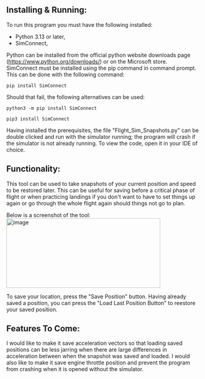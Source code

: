 ## Installing & Running:
To run this program you must have the following installed:

- Python 3.13 or later,
- SimConnect,

Python can be installed from the official python website downloads page (https://www.python.org/downloads/) or on the Microsoft store. SimConnect must be installed using the pip command in command prompt. This can be done with the following command:

```
pip install SimConnect
```

Should that fail, the following alternatives can be used:

```
python3 -m pip install SimConnect
```

```
pip3 install SimConnect
```

Having installed the prerequisites, the file "Flight_Sim_Snapshots.py" can be double clicked and run with the simulator running; the program will crash if the simulator is not already running. To view the code, open it in your IDE of choice.

## Functionality:
This tool can be used to take snapshots of your current position and speed to be restored later. This can be useful for saving before a critical phase of flight or when practicing landings if you don't want to have to set things up again or go through the whole flight again should things not go to plan.

Below is a screenshot of the tool:
<img width="402" height="182" alt="image" src="https://github.com/user-attachments/assets/a865e1d2-12be-443c-90ae-1efa72af49b1" />


To save your location, press the "Save Position" button. Having already saved a position, you can press the "Load Last Position Button" to reestore your saved position.

## Features To Come:
I would like to make it save acceleration vectors so that loading saved positions can be less jarring when there are large differences in acceleration between when the snapshot was saved and loaded. I would also like to make it save engine throttle position and prevent the program from crashing when it is opened without the simulator.
